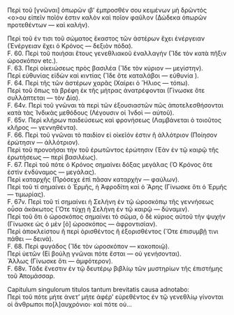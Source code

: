 Περὶ τοῦ [γνῶναι] ὀπωρῶν ιβ’ ἐμπροσθέν σου κειμένων μὴ δρῶντός <ο>ου εἰπεῖν ποῖόν ἐστιν καλὸν καὶ ποῖον φαῦλον (Δώδεκα ὀπωρῶν προτεθέντων — καὶ καλήν).

Περὶ τοῦ ἐν τισι τοῦ σώματος ἕκαστος τῶν ἀστέρων ἔχει ἐνέργειαν (Ἐνέργειαν ἔχει ὁ Κρόνος — δεξιὸν πόδα).  
F. 60. Περὶ τοῦ ποιήσαι ἔτους γενεθλιακοῦ ἐναλλαγήν (Ἴδε τὸν κατὰ πῆξιν ὡροσκόπον etc.).  
F. 63. Περὶ οἰκειώσεως πρὸς βασιλέα (Ἴδε τὸν κύριον — μεγίστην).  
Περὶ εὐθυνίας εἰδὼν καὶ κιντίας (Ἴδε ὅτε καταλάβοι — εὐθυνία <sic>).  
F. 64. Περὶ τῆς τῶν ἀστέρων χαρᾶς (Χαίρει ὁ Ἥλιος — τόπω).  
Περὶ τοῦ ὅπως τὰ βρέφη ἐκ τῆς μήτρας ἀνατρέφονται (Γίνωσκε ὅτε συλλάπτεται — τὸν Δία).  
F. 64v. Περὶ τοῦ γνῶναι τὰ περὶ τῶν ἐξουσιαστῶν πῶς ἀποτελεσθήσονται κατὰ τὰς Ἰνδικὰς μεθόδους (Λέγουσιν οἱ Ἰνδοὶ — αὐτοῦ).  
F. 65v. Περὶ κλήρων παιδεύσεως καὶ φρονήσεως (Λαμβάνεται ὁ τοιοῦτος κλῆρος — γεννηθέντα).  
F. 66. Περὶ τοῦ γνῶναι τὸ παιδίον εἰ οἰκεῖόν ἐστιν ἢ ἀλλότριον (Ποίησον ἐρώτησιν — ἀλλότριον).  
Περὶ τοῦ προνοήσαι τὴν τοῦ ἐρωτῶντος ἐρώτησιν (Ἐὰν ἐν τῷ καιρῷ τῆς ἐρωτήσεως — περὶ βασιλέως).  
F. 67. Περὶ τοῦ πότε ὁ Κρόνος σημαίνει δόξας μεγάλας (Ὁ Κρόνος ὅτε ἐστὶν ἐνδύναμος — μεγάλας).  
Περὶ καταρχῆς (Πρόσεχε ἐπὶ πᾶσαν καταρχὴν — φαύλων).  
Περὶ τοῦ τί σημαίνει ὁ Ἑρμῆς, ἡ Ἀφροδίτη καὶ ὁ Ἄρης (Γίνωσκε ὅτι ὁ Ἑρμῆς — τιμωρίας).  
F. 67v. Περὶ τοῦ τί σημαίνει ἡ Σελήνη ἐν τῷ ὡροσκόπῳ τῆς γεννήσεως οὖσα ἀκάκωτος (Ὅτε τύχῃ ἡ Σελήνη ἐν τῷ καιρῷ — δύναμιν).  
Περὶ τοῦ ὅτι ὁ ὡροσκόπος σημαίνει τὸ σῶμα, ὁ δὲ κύριος αὐτοῦ τὴν ψυχήν (Γίνωσκε ὡς ὁ μὲν [ὁ] ὡροσκόπος — ἀφροντισίαν).  
Περὶ ἀποκλείστου ἢ περὶ ὁρισθέντος ἢ ἐξορισθέντος (Ὅτε ἐπισυμβῇ τινι πάθει <sic> — δεινὰ).  
F. 68. Περὶ φυγάδος (Ἴδε τὸν ὡροσκόπον — κακοποιῷ).  
Περὶ ὑετῶν (Εἰ βούλῃ γνῶναι πότε ἔσται — οὐ γενήσονται).  
Ἄλλως (Γίνωσκε ὅτι — ἀμφότερον).  
F. 68v. Τάδε ἔνεστιν ἐν τῷ δευτέρῳ βιβλίῳ τῶν μυστηρίων τῆς ἐπιστήμης τοῦ Ἀπομάσσαρ.

Capitulum singulorum titulos tantum brevitatis causa adnotabo:  
Περὶ τοῦ πότε μήτε ἀνετ’ μήτε ἀφέρ’ εὑρεθέντος ἐν τῷ γενεθλίῳ γίνονται οἱ ἄνθρωποι πο[λ]αυχρόνιοι· καὶ πότε οὐ...